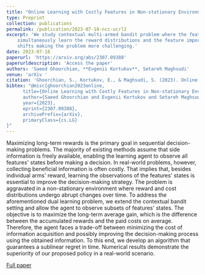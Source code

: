 ```yaml
---
title: "Online Learning with Costly Features in Non-stationary Environments"
type: Preprint
collection: publications
permalink: /publication/2023-07-18-ncc-ucrl2
excerpt: 'We study contextual multi-armed bandit problem where the features are costly and the agent has to
    simultaneously learn the reward distributions and the feature importances. The environment undergoes distribution
    shifts making the problem more challenging.'
date: 2023-07-18
paperurl: 'https://arxiv.org/abs/2307.09388'
paperurldescription: 'Access the paper'
authors: 'Saeed Ghoorchian, **Evgenii Kortukov**, Setareh Maghsudi'
venue: 'arXiv '
citation: 'Ghoorchian, S., Kortukov, E., & Maghsudi, S. (2023). Online Learning with Costly Features in Non-stationary Environments. arXiv preprint arXiv:2307.09388.'
bibtex: "@misc{ghoorchian2023online,
      title={Online Learning with Costly Features in Non-stationary Environments}, 
      author={Saeed Ghoorchian and Evgenii Kortukov and Setareh Maghsudi},
      year={2023},
      eprint={2307.09388},
      archivePrefix={arXiv},
      primaryClass={cs.LG}
}"
---
```

Maximizing long-term rewards is the primary goal in sequential decision-making problems. The majority of existing methods assume that side information is freely available, enabling the learning agent to observe all features' states before making a decision. In real-world problems, however, collecting beneficial information is often costly. That implies that, besides individual arms' reward, learning the observations of the features' states is essential to improve the decision-making strategy. The problem is aggravated in a non-stationary environment where reward and cost distributions undergo abrupt changes over time. To address the aforementioned dual learning problem, we extend the contextual bandit setting and allow the agent to observe subsets of features' states. The objective is to maximize the long-term average gain, which is the difference between the accumulated rewards and the paid costs on average. Therefore, the agent faces a trade-off between minimizing the cost of information acquisition and possibly improving the decision-making process using the obtained information. To this end, we develop an algorithm that guarantees a sublinear regret in time. Numerical results demonstrate the superiority of our proposed policy in a real-world scenario.

[<i class="fa fa-fw fa-book" aria-hidden="true"></i>Full paper](https://arxiv.org/abs/2307.09388)